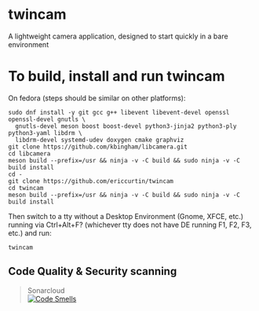 # twincam

A lightweight camera application, designed to start quickly in a bare environment

# To build, install and run twincam

On fedora (steps should be similar on other platforms):

```
sudo dnf install -y git gcc g++ libevent libevent-devel openssl openssl-devel gnutls \
  gnutls-devel meson boost boost-devel python3-jinja2 python3-ply python3-yaml libdrm \
  libdrm-devel systemd-udev doxygen cmake graphviz
git clone https://github.com/kbingham/libcamera.git
cd libcamera
meson build --prefix=/usr && ninja -v -C build && sudo ninja -v -C build install
cd -
git clone https://github.com/ericcurtin/twincam
cd twincam
meson build --prefix=/usr && ninja -v -C build && sudo ninja -v -C build install
```

Then switch to a tty without a Desktop Environment (Gnome, XFCE, etc.) running via
Ctrl+Alt+F? (whichever tty does not have DE running F1, F2, F3, etc.) and run:

```
twincam
```

## Code Quality & Security scanning
> Sonarcloud   
[![Code Smells](https://sonarcloud.io/api/project_badges/measure?project=ericcurtin_twincam&metric=code_smells)](https://sonarcloud.io/summary/new_code?id=ericcurtin_twincam)
